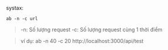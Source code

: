 systax:

`ab -n -c url`

> -n: Số lượng request
> -c: Số lượng request cùng 1 thời điểm

> ví dụ: ab -n 40 -c 20 http://localhost:3000/api/test
